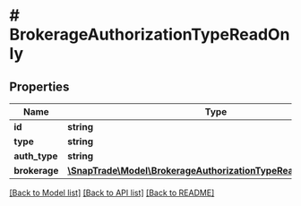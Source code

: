 # # BrokerageAuthorizationTypeReadOnly

## Properties

Name | Type | Description | Notes
------------ | ------------- | ------------- | -------------
**id** | **string** |  | [optional]
**type** | **string** |  | [optional]
**auth_type** | **string** |  | [optional]
**brokerage** | [**\SnapTrade\Model\BrokerageAuthorizationTypeReadOnlyBrokerage**](BrokerageAuthorizationTypeReadOnlyBrokerage.md) |  | [optional]

[[Back to Model list]](../../README.md#models) [[Back to API list]](../../README.md#endpoints) [[Back to README]](../../README.md)
